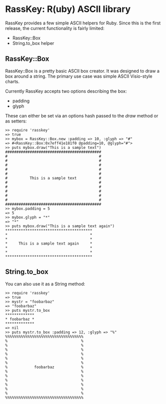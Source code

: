 # RassKey: R(uby) ASCII library

RassKey provides a few simple ASCII helpers for Ruby. Since this is the first release, the current functionality is fairly limited:

 * RassKey::Box
 * String.to\_box helper

## RassKey::Box

RassKey::Box is a pretty basic ASCII box creator. It was designed to draw a box around a string. The primary use case was simple ASCII Visio-style charts.

Currently RassKey accepts two options describing the box:

 * padding
 * glyph

These can either be set via an options hash passed to the _draw_ method or as setters:

	>> require 'rasskey'
	=> true
	>> mybox = RassKey::Box.new :padding => 10, :glyph => "#"
	=> #<RassKey::Box:0x7eff41e181f0 @padding=10, @glyph="#">
	>> puts mybox.draw("This is a sample text")
	###########################################
	#                                         #
	#                                         #
	#                                         #
	#                                         #
	#                                         #
	#          This is a sample text          #
	#                                         #
	#                                         #
	#                                         #
	#                                         #
	#                                         #
	###########################################
	>> mybox.padding = 5
	=> 5
	>> mybox.glyph = "*"
	=> "*"
	>> puts mybox.draw("This is a sample text again")
	***************************************
	*                                     *
	*                                     *
	*     This is a sample text again     *
	*                                     *
	*                                     *
	***************************************

## String.to\_box

You can also use it as a String method:

	>> require 'rasskey'
	=> true
	>> mystr = "foobarbaz"
	=> "foobarbaz"
	>> puts mystr.to_box
	*************
	* foobarbaz *
	*************
	=> nil
	>> puts mystr.to_box :padding => 12, :glyph => "%"
	%%%%%%%%%%%%%%%%%%%%%%%%%%%%%%%%%%%
	%                                 %
	%                                 %
	%                                 %
	%                                 %
	%                                 %
	%                                 %
	%            foobarbaz            %
	%                                 %
	%                                 %
	%                                 %
	%                                 %
	%                                 %
	%                                 %
	%%%%%%%%%%%%%%%%%%%%%%%%%%%%%%%%%%%

